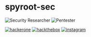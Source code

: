 # spyroot-sec

![Security Researcher](https://img.shields.io/badge/Security%20Researcher-000000?style=for-the-badge&logoColor=white)
![Pentester](https://img.shields.io/badge/Pentester-000000?style=for-the-badge&logoColor=white)


[![hackerone](https://img.shields.io/badge/hackerone-%230C0C0C.svg?style=for-the-badge&logo=hackerone&logoColor=white)](https://hackerone.com/spyroot-sec?type=user) [![hackthebox](https://img.shields.io/badge/hackthebox-%230C0C0C.svg?style=for-the-badge&logo=hackthebox&logoColor=green)](https://app.hackthebox.eu/profile/spyrootsec) [![instagram](https://img.shields.io/badge/instagram-%230C0C0C.svg?style=for-the-badge&logo=instagram&logoColor=white)](https://www.instagram.com/spyroot_sec)
